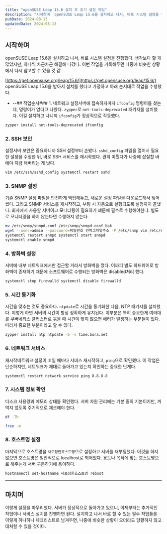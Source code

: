 ```yaml
---
title: "openSUSE Leap 15.6 설치 후 초기 설정 작업"
description: "시작하며  openSUSE Leap 15.6을 설치하고 나서, 바로 시스템 설정을 진행했다. 생각보다 할 게 많았지만, 하나씩 차근차근 해결해 나갔다. 이번 작업을 기록해두면 나중에 비슷한 상황에서 다시 참고할 수 있을 것 같다.  https://get.opensuse.org/leap/..."
pubDate: 2024-08-13
updatedDate: 2024-08-13
---
```


## 시작하며
openSUSE Leap 15.6을 설치하고 나서, 바로 시스템 설정을 진행했다. 생각보다 할 게 많았지만, 하나씩 차근차근 해결해 나갔다. 이번 작업을 기록해두면 나중에 비슷한 상황에서 다시 참고할 수 있을 것 같

[https://get.opensuse.org/leap/15.6/](https://get.opensuse.org/leap/15.6/)
openSUSE Leap 15.6을 받아서 설치를 했다고 가정하고 아래 순서대로 작업을 수행했다.
- --## 작업순서### 1. 네트워크 설정서버에 접속하자마자 `ifconfig` 명령어를 쳤는데, 명령어가 없다고 나왔다. `zypper`로 `net-tools-deprecated` 패키지를 설치했다. 이걸 설치하고 나니까 `ifconfig`가 정상적으로 작동했다.
```bash
zypper install net-tools-deprecated ifconfig

```

### 2. SSH 보안
 설정서버 보안은 중요하니까 SSH 설정부터 손봤다. `sshd_config` 파일을 열어서 필요한 설정을 수정한 뒤, 바로 SSH 서비스를 재시작했다. 괜히 미뤘다가 나중에 삽질할 바에야 지금 해버리는 게 낫다.
```bash
vim /etc/ssh/sshd_config systemctl restart sshd

```


### 3. SNMP 설정
기존 SNMP 설정 파일을 안전하게 백업해두고, 새로운 설정 파일을 다운로드해서 덮어썼다. 그리고 SNMP 서비스를 재시작하고, 부팅 시 자동으로 실행되도록 설정까지 끝냈다. 회사에서 사용할 서버이고 모니터링이 필요하기 떄문에 필수로 수행해야한다. 별도로 모니터링을 하지 않는다면 수행하지 않는다.
```bash
mv /etc/snmp/snmpd.conf /etc/snmp/snmpd.conf_bak
wget --user=admin --password=비밀번호 컨피그파일주소 -P /etc/snmp vim /etc/snmp/snmpd.conf
systemctl restart snmpd systemctl start snmpd
systemctl enable snmpd

```

### 4. 방화벽 설정
서버에 내부 네트워크에서만 접근할 거라서 방화벽을 껐다. 어짜피 별도 하드웨어로 방화벽이 존재하기 때문에 소프트웨어로 수행되는 방화벽은 disabled처리 했다.
```bash
systemctl stop firewalld systemctl disable firewalld

```


### 5. 시간 동기화
시간을 맞추는 것도 중요하다. `ntpdate`로 시간을 동기화한 다음, NTP 패키지를 설치했다. 이렇게 하면 서버의 시간이 항상 정확하게 유지된다. 이부분은 특히 중요한게 여러대를 쿠버네티스 클러스터로 묶을 때 시간이 맞지 않으면 에러가 발생하는 부분들이 있다. 따라서 중요한 부분이라고 할 수 있다.
```bash
zypper install ntp ntpdate -b -s time.bora.net

```


### 6. 네트워크 서비스
 재시작네트워크 설정이 꼬일 때마다 서비스 재시작하고, `ping`으로 확인했다. 이 작업은 단순하지만, 네트워크가 제대로 돌아가고 있는지 확인하는 중요한 단계다.
```bash
systemctl restart network.service ping 8.8.8.8

```


### 7. 시스템 정보 확인
디스크 사용량과 메모리 상태를 확인했다. 서버 자원 관리에는 기본 중의 기본이지만, 까먹지 않도록 주기적으로 체크해야 한다. 
```bash
df -Th

free -m

```


### 8. 호스트명 설정
마지막으로 호스트명을 `새로정한호스트명`으로 설정하고 서버를 재부팅했다. 이것을 하지 않으면 호스트명은 일반적으로 localhost로 되어있다. 용도나 목적에 맞는 호스트명으로 해주는게 서버 구분하기에 용이하다.
```bash
hostnamectl set-hostname 새로정한호스트명 reboot

```
---

## 마치며
이렇게 설정을 마무리했다. 서버가 정상적으로 돌아가고 있으니, 이제부터는 추가적인 작업이나 서비스 설치를 진행하면 된다. 설치하고 나서 바로 할 수 있는 필수 작업들을 이렇게 하나하나 체크리스트로 남겨두면, 나중에 비슷한 상황이 오더라도 당황하지 않고 대처할 수 있을 것이다.
